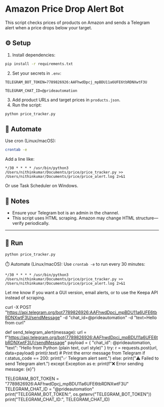 # Amazon Price Drop Alert Bot

This script checks prices of products on Amazon and sends a Telegram alert when a price drops below your target.

## ⚙️ Setup

1. Install dependencies:
```bash
pip install -r requirements.txt
```
2. Set your secrets in `.env`:
```
TELEGRAM_BOT_TOKEN=7789826926:AAFhwdDpcj_mpBDU11a6UFE6tbRDNXwtF3U

TELEGRAM_CHAT_ID=@prideautomation
```
3. Add product URLs and target prices in `products.json`.
4. Run the script:
```bash
python price_tracker.py
```

## 🔁 Automate

Use cron (Linux/macOS):

```bash
crontab -e
```
Add a line like:

```
*/30 * * * * /usr/bin/python3 /Users/nithinkumar/Documents/price/price_tracker.py >> /Users/nithinkumar/Documents/price/price_alert.log 2>&1
```
Or use Task Scheduler on Windows.

## 🔐 Notes

- Ensure your Telegram bot is an admin in the channel.
- This script uses HTML scraping. Amazon may change HTML structure—verify periodically.

---

## 🎯 Run

```bash
python price_tracker.py
```

⏱️ Automate (Linux/macOS):
Use `crontab -e` to run every 30 minutes:

```
*/30 * * * * /usr/bin/python3 /Users/nithinkumar/Documents/price/price_tracker.py >> /Users/nithinkumar/Documents/price/price_alert.log 2>&1
```

Let me know if you want a GUI version, email alerts, or to use the Keepa API instead of scraping. 

curl -X POST "https://api.telegram.org/bot7789826926:AAFhwdDpcj_mpBDU11a6UFE6tbRDNXwtF3U/sendMessage" -d "chat_id=@prideautomation" -d "text=Hello from curl"

def send_telegram_alert(message):
    url = f"https://api.telegram.org/bot{7789826926:AAFhwdDpcj_mpBDU11a6UFE6tbRDNXwtF3U}/sendMessage"
    payload = {
        "chat_id": @prideautomation,
        "text": "Hello from Python (plain text, curl style)"
    }
    try:
        r = requests.post(url, data=payload)
        print(r.text)  # Print the error message from Telegram
        if r.status_code == 200:
            print("✅ Telegram alert sent.")
        else:
            print("⚠️ Failed to send Telegram alert.")
    except Exception as e:
        print(f"❌ Error sending message: {e}")


TELEGRAM_BOT_TOKEN = "7789826926:AAFhwdDpcj_mpBDU11a6UFE6tbRDNXwtF3U"
TELEGRAM_CHAT_ID = "@prideautomation" 
print("TELEGRAM_BOT_TOKEN:", os.getenv("TELEGRAM_BOT_TOKEN"))
print("TELEGRAM_CHAT_ID:", TELEGRAM_CHAT_ID)

